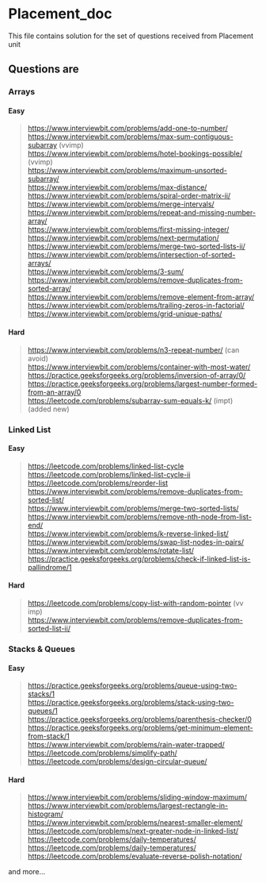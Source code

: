 # Placement_doc
This file contains solution for the set of questions received from Placement unit

## Questions are
### Arrays

#### Easy
>https://www.interviewbit.com/problems/add-one-to-number/<br />
>https://www.interviewbit.com/problems/max-sum-contiguous-subarray (vvimp)<br />
>https://www.interviewbit.com/problems/hotel-bookings-possible/ (vvimp)<br />
>https://www.interviewbit.com/problems/maximum-unsorted-subarray/<br />
>https://www.interviewbit.com/problems/max-distance/<br />
>https://www.interviewbit.com/problems/spiral-order-matrix-ii/<br />
>https://www.interviewbit.com/problems/merge-intervals/<br />
>https://www.interviewbit.com/problems/repeat-and-missing-number-array/<br />
>https://www.interviewbit.com/problems/first-missing-integer/<br />
>https://www.interviewbit.com/problems/next-permutation/<br />
>https://www.interviewbit.com/problems/merge-two-sorted-lists-ii/<br />
>https://www.interviewbit.com/problems/intersection-of-sorted-arrays/<br />
>https://www.interviewbit.com/problems/3-sum/<br />
>https://www.interviewbit.com/problems/remove-duplicates-from-sorted-array/<br />
>https://www.interviewbit.com/problems/remove-element-from-array/<br />
>https://www.interviewbit.com/problems/trailing-zeros-in-factorial/<br />
>https://www.interviewbit.com/problems/grid-unique-paths/<br />

#### Hard
>https://www.interviewbit.com/problems/n3-repeat-number/ (can avoid)<br />
>https://www.interviewbit.com/problems/container-with-most-water/<br />
>https://practice.geeksforgeeks.org/problems/inversion-of-array/0/<br />
>https://practice.geeksforgeeks.org/problems/largest-number-formed-from-an-array/0<br />
>https://leetcode.com/problems/subarray-sum-equals-k/ (impt) (added new)<br />


### Linked List

#### Easy
>https://leetcode.com/problems/linked-list-cycle<br />
>https://leetcode.com/problems/linked-list-cycle-ii<br />
>https://leetcode.com/problems/reorder-list<br />
>https://www.interviewbit.com/problems/remove-duplicates-from-sorted-list/<br />
>https://www.interviewbit.com/problems/merge-two-sorted-lists/<br />
>https://www.interviewbit.com/problems/remove-nth-node-from-list-end/<br />
>https://www.interviewbit.com/problems/k-reverse-linked-list/<br />
>https://www.interviewbit.com/problems/swap-list-nodes-in-pairs/<br />
>https://www.interviewbit.com/problems/rotate-list/<br />
>https://practice.geeksforgeeks.org/problems/check-if-linked-list-is-pallindrome/1<br />

#### Hard

>https://leetcode.com/problems/copy-list-with-random-pointer (vv imp)<br />
>https://www.interviewbit.com/problems/remove-duplicates-from-sorted-list-ii/<br />


### Stacks & Queues

#### Easy

>https://practice.geeksforgeeks.org/problems/queue-using-two-stacks/1<br />
>https://practice.geeksforgeeks.org/problems/stack-using-two-queues/1<br />
>https://practice.geeksforgeeks.org/problems/parenthesis-checker/0<br />
>https://practice.geeksforgeeks.org/problems/get-minimum-element-from-stack/1<br />
>https://www.interviewbit.com/problems/rain-water-trapped/<br />
>https://leetcode.com/problems/simplify-path/<br />
>https://leetcode.com/problems/design-circular-queue/<br />


#### Hard

>https://www.interviewbit.com/problems/sliding-window-maximum/<br />
>https://www.interviewbit.com/problems/largest-rectangle-in-histogram/<br />
>https://www.interviewbit.com/problems/nearest-smaller-element/<br />
>https://leetcode.com/problems/next-greater-node-in-linked-list/<br />
>https://leetcode.com/problems/daily-temperatures/<br />
>https://leetcode.com/problems/daily-temperatures/<br />
>https://leetcode.com/problems/evaluate-reverse-polish-notation/<br />

and more...



